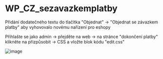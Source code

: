 # WP_CZ_sezavazkemplatby
Přidání dodatečného textu do tlačítka "Objednat" -> "Objednat se závazkem platby" aby vyhovovalo novému nařízení pro eshopy

Přihlašte se jako admin -> přejděte na web -> na stránce "dokončení platby" klikněte na přizpůsobit -> CSS a vložte blok kódu "edit.css"

![image](https://user-images.githubusercontent.com/80320893/221405481-87f57117-ec8a-4361-9da5-8a857804ad91.png)
